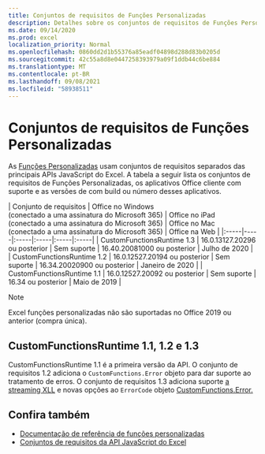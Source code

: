 ```yaml
---
title: Conjuntos de requisitos de Funções Personalizadas
description: Detalhes sobre os conjuntos de requisitos de Funções Personalizadas para Excel API JavaScript.
ms.date: 09/14/2020
ms.prod: excel
localization_priority: Normal
ms.openlocfilehash: 0860dd2d1b55376a85eadf04898d288d83b0205d
ms.sourcegitcommit: 42c55a8d8e0447258393979a09f1ddb44c6be884
ms.translationtype: MT
ms.contentlocale: pt-BR
ms.lasthandoff: 09/08/2021
ms.locfileid: "58938511"
---
```

# <a name="custom-functions-requirement-sets"></a>Conjuntos de requisitos de Funções Personalizadas

As [Funções Personalizadas](custom-functions-overview.md) usam conjuntos de requisitos separados das principais APIs JavaScript do Excel. A tabela a seguir lista os conjuntos de requisitos de Funções Personalizadas, os aplicativos Office cliente com suporte e as versões de com build ou número desses aplicativos.

|  Conjunto de requisitos  |  Office no Windows<br>(conectado a uma assinatura do Microsoft 365)  |  Office no iPad<br>(conectado a uma assinatura do Microsoft 365)  |  Office no Mac<br>(conectado a uma assinatura do Microsoft 365)  | Office na Web |
|:-----|-----|:-----|:-----|:-----|:-----|
| CustomFunctionsRuntime 1.3 | 16.0.13127.20296 ou posterior | Sem suporte | 16.40.20081000 ou posterior | Julho de 2020 |
| CustomFunctionsRuntime 1.2 | 16.0.12527.20194 ou posterior | Sem suporte | 16.34.20020900 ou posterior | Janeiro de 2020 |
| CustomFunctionsRuntime 1.1 | 16.0.12527.20092 ou posterior | Sem suporte | 16.34 ou posterior | Maio de 2019 |

> [!NOTE]
> Excel funções personalizadas não são suportadas no Office 2019 ou anterior (compra única).

## <a name="customfunctionsruntime-11-12-and-13"></a>CustomFunctionsRuntime 1.1, 1.2 e 1.3

CustomFunctionsRuntime 1.1 é a primeira versão da API. O conjunto de requisitos 1.2 adiciona o `CustomFunctions.Error` objeto para dar suporte ao tratamento de erros. O conjunto de requisitos 1.3 adiciona suporte [a streaming XLL](make-custom-functions-compatible-with-xll-udf.md#custom-function-behavior-for-xll-compatible-functions) e novas opções ao `ErrorCode` objeto [CustomFunctions.Error.](/javascript/api/custom-functions-runtime/customfunctions.error) 

## <a name="see-also"></a>Confira também

- [Documentação de referência de funções personalizadas](/javascript/api/custom-functions-runtime)
- [Conjuntos de requisitos da API JavaScript do Excel](../reference/requirement-sets/excel-api-requirement-sets.md)

